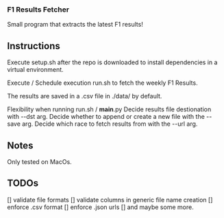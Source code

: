 ### F1 Results Fetcher
Small program that extracts the latest F1 results!

## Instructions
Execute setup.sh after the repo is downloaded to install dependencies in a
virtual environment.

Execute / Schedule execution run.sh to fetch the weekly F1 Results.

The results are saved in a .csv file in ./data/ by default.

Flexibility when running run.sh / __main__.py
Decide results file destionation with --dst arg.
Decide whether to append or create a new file with the --save arg.
Decide which race to fetch results from with the --url arg.

## Notes
Only tested on MacOs.

## TODOs
[] validate file formats
[] validate columns in generic file name creation
[] enforce .csv format
[] enforce .json urls
[] and maybe some more.